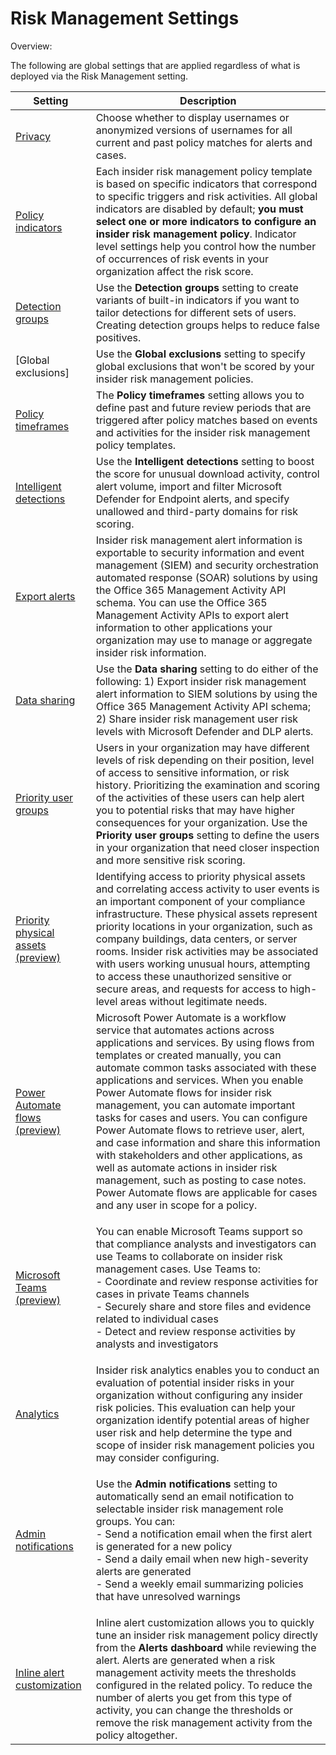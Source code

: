 # Risk Management Settings

Overview:

The following are global settings that are applied regardless of what is deployed via the Risk Management setting.&#x20;





| Setting                                                                                                                                   | Description                                                                                                                                                                                                                                                                                                                                                                                                                                                                                                                                                                                                                                                                                          |
| ----------------------------------------------------------------------------------------------------------------------------------------- | ---------------------------------------------------------------------------------------------------------------------------------------------------------------------------------------------------------------------------------------------------------------------------------------------------------------------------------------------------------------------------------------------------------------------------------------------------------------------------------------------------------------------------------------------------------------------------------------------------------------------------------------------------------------------------------------------------- |
| [Privacy](https://learn.microsoft.com/en-us/purview/insider-risk-management-settings-privacy)                                             | Choose whether to display usernames or anonymized versions of usernames for all current and past policy matches for alerts and cases.                                                                                                                                                                                                                                                                                                                                                                                                                                                                                                                                                                |
| [Policy indicators](https://learn.microsoft.com/en-us/purview/insider-risk-management-settings-policy-indicators)                         | Each insider risk management policy template is based on specific indicators that correspond to specific triggers and risk activities. All global indicators are disabled by default; **you must select one or more indicators to configure an insider risk management policy**. Indicator level settings help you control how the number of occurrences of risk events in your organization affect the risk score.                                                                                                                                                                                                                                                                                  |
| [Detection groups](https://learn.microsoft.com/en-us/purview/insider-risk-management-settings-detection-groups)                           | Use the **Detection groups** setting to create variants of built-in indicators if you want to tailor detections for different sets of users. Creating detection groups helps to reduce false positives.                                                                                                                                                                                                                                                                                                                                                                                                                                                                                              |
| \[Global exclusions]                                                                                                                      | Use the **Global exclusions** setting to specify global exclusions that won't be scored by your insider risk management policies.                                                                                                                                                                                                                                                                                                                                                                                                                                                                                                                                                                    |
| [Policy timeframes](https://learn.microsoft.com/en-us/purview/insider-risk-management-settings-policy-timeframes)                         | The **Policy timeframes** setting allows you to define past and future review periods that are triggered after policy matches based on events and activities for the insider risk management policy templates.                                                                                                                                                                                                                                                                                                                                                                                                                                                                                       |
| [Intelligent detections](https://learn.microsoft.com/en-us/purview/insider-risk-management-settings-intelligent-detections)               | Use the **Intelligent detections** setting to boost the score for unusual download activity, control alert volume, import and filter Microsoft Defender for Endpoint alerts, and specify unallowed and third-party domains for risk scoring.                                                                                                                                                                                                                                                                                                                                                                                                                                                         |
| [Export alerts](https://learn.microsoft.com/en-us/purview/insider-risk-management-settings-alerts)                                        | Insider risk management alert information is exportable to security information and event management (SIEM) and security orchestration automated response (SOAR) solutions by using the Office 365 Management Activity API schema. You can use the Office 365 Management Activity APIs to export alert information to other applications your organization may use to manage or aggregate insider risk information.                                                                                                                                                                                                                                                                                  |
| [Data sharing](https://learn.microsoft.com/en-us/purview/insider-risk-management-settings-dlp-sync)                                       | Use the **Data sharing** setting to do either of the following: 1) Export insider risk management alert information to SIEM solutions by using the Office 365 Management Activity API schema; 2) Share insider risk management user risk levels with Microsoft Defender and DLP alerts.                                                                                                                                                                                                                                                                                                                                                                                                              |
| [Priority user groups](https://learn.microsoft.com/en-us/purview/insider-risk-management-settings-priority-user-groups)                   | Users in your organization may have different levels of risk depending on their position, level of access to sensitive information, or risk history. Prioritizing the examination and scoring of the activities of these users can help alert you to potential risks that may have higher consequences for your organization. Use the **Priority user groups** setting to define the users in your organization that need closer inspection and more sensitive risk scoring.                                                                                                                                                                                                                         |
| [Priority physical assets (preview)](https://learn.microsoft.com/en-us/purview/insider-risk-management-settings-priority-physical-assets) | Identifying access to priority physical assets and correlating access activity to user events is an important component of your compliance infrastructure. These physical assets represent priority locations in your organization, such as company buildings, data centers, or server rooms. Insider risk activities may be associated with users working unusual hours, attempting to access these unauthorized sensitive or secure areas, and requests for access to high-level areas without legitimate needs.                                                                                                                                                                                   |
| [Power Automate flows (preview)](https://learn.microsoft.com/en-us/purview/insider-risk-management-settings-power-automate)               | Microsoft Power Automate is a workflow service that automates actions across applications and services. By using flows from templates or created manually, you can automate common tasks associated with these applications and services. When you enable Power Automate flows for insider risk management, you can automate important tasks for cases and users. You can configure Power Automate flows to retrieve user, alert, and case information and share this information with stakeholders and other applications, as well as automate actions in insider risk management, such as posting to case notes. Power Automate flows are applicable for cases and any user in scope for a policy. |
| [Microsoft Teams (preview)](https://learn.microsoft.com/en-us/purview/insider-risk-management-settings-teams)                             | <p>You can enable Microsoft Teams support so that compliance analysts and investigators can use Teams to collaborate on insider risk management cases. Use Teams to:<br>- Coordinate and review response activities for cases in private Teams channels<br>- Securely share and store files and evidence related to individual cases<br>- Detect and review response activities by analysts and investigators</p>                                                                                                                                                                                                                                                                                    |
| [Analytics](https://learn.microsoft.com/en-us/purview/insider-risk-management-settings-analytics)                                         | Insider risk analytics enables you to conduct an evaluation of potential insider risks in your organization without configuring any insider risk policies. This evaluation can help your organization identify potential areas of higher user risk and help determine the type and scope of insider risk management policies you may consider configuring.                                                                                                                                                                                                                                                                                                                                           |
| [Admin notifications](https://learn.microsoft.com/en-us/purview/insider-risk-management-settings-admin-notifications)                     | <p>Use the <strong>Admin notifications</strong> setting to automatically send an email notification to selectable insider risk management role groups. You can:<br>- Send a notification email when the first alert is generated for a new policy<br>- Send a daily email when new high-severity alerts are generated<br>- Send a weekly email summarizing policies that have unresolved warnings</p>                                                                                                                                                                                                                                                                                                |
| [Inline alert customization](https://learn.microsoft.com/en-us/purview/insider-risk-management-settings-inline-alert-customization)       | Inline alert customization allows you to quickly tune an insider risk management policy directly from the **Alerts dashboard** while reviewing the alert. Alerts are generated when a risk management activity meets the thresholds configured in the related policy. To reduce the number of alerts you get from this type of activity, you can change the thresholds or remove the risk management activity from the policy altogether.                                                                                                                                                                                                                                                            |
